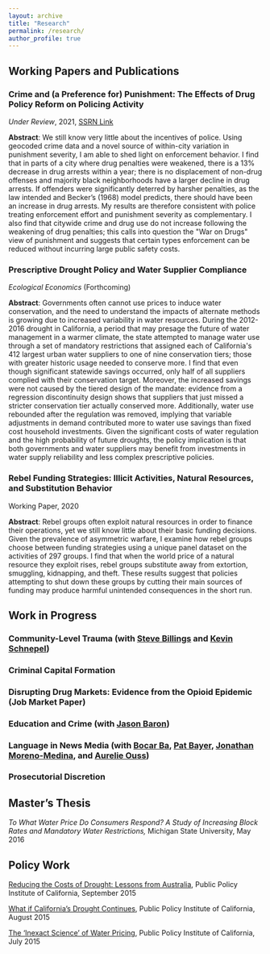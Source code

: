 ```yaml
---
layout: archive
title: "Research"
permalink: /research/
author_profile: true
---
```


## Working Papers and Publications
### Crime and (a Preference for) Punishment: The Effects of Drug Policy Reform on Policing Activity
*Under Review*, 2021,  [SSRN Link](https://ssrn.com/abstract=3795758) 

**Abstract**: We still know very little about the incentives of police. Using geocoded crime data and a novel source of within-city variation in punishment severity, I am able to shed light on enforcement behavior. I find that in parts of a city where drug penalties were weakened, there is a 13% decrease in drug arrests within a year; there is no displacement of non-drug offenses and majority black neighborhoods have a larger decline in drug arrests. If offenders were significantly deterred by harsher penalties, as the law intended and Becker’s (1968) model predicts, there should have been an increase in drug arrests. My results are therefore consistent with police treating enforcement effort and punishment severity as complementary. I also find that citywide crime and drug use do not increase following the weakening of drug penalties; this calls into question the "War on Drugs" view of punishment and suggests that certain types enforcement can be reduced without incurring large public safety costs.

### Prescriptive Drought Policy and Water Supplier Compliance
*Ecological Economics* (Forthcoming)

**Abstract**: Governments often cannot use prices to induce water conservation, and the need to understand the impacts of alternate methods is growing due to increased variability in water resources. During the 2012-2016 drought in California, a period that may presage the future of water management in a warmer climate, the state attempted to manage water use through a set of mandatory restrictions that assigned each of California's 412 largest urban water suppliers to one of nine conservation tiers; those with greater historic usage needed to conserve more. I find that even though significant statewide savings occurred, only half of all suppliers complied with their conservation target. Moreover, the increased savings were not caused by the tiered design of the mandate: evidence from a regression discontinuity design shows that suppliers that just missed a stricter conservation tier actually conserved more. Additionally, water use rebounded after the regulation was removed, implying that variable adjustments in demand contributed more to water use savings than fixed cost household investments. Given the significant costs of water regulation and the high probability of future droughts, the policy implication is that both governments and water suppliers may benefit from investments in water supply reliability and less complex prescriptive policies.

### Rebel Funding Strategies: Illicit Activities, Natural Resources, and Substitution Behavior
Working Paper, 2020

**Abstract**: Rebel groups often exploit natural resources in order to finance their operations, yet we still know little about their basic funding decisions. Given the prevalence of asymmetric warfare, I examine how rebel groups choose between funding strategies using a unique panel dataset on the activities of 297 groups. I find that when the world price of a natural resource they exploit rises, rebel groups substitute away from extortion, smuggling, kidnapping, and theft. These results suggest that policies attempting to shut down these groups by cutting their main sources of funding may produce harmful unintended consequences in the short run.

## Work in Progress

### Community-Level Trauma (with [Steve Billings](https://sites.google.com/a/colorado.edu/stephen-billings/) and [Kevin Schnepel](https://kschnepel.github.io/))

### Criminal Capital Formation

### Disrupting Drug Markets: Evidence from the Opioid Epidemic (Job Market Paper)

### Education and Crime (with [Jason Baron](https://sites.google.com/view/jasonbaron/home))

### Language in News Media (with [Bocar Ba](https://sites.google.com/view/bocarba/), [Pat Bayer](https://sites.duke.edu/patrickbayer/), [Jonathan Moreno-Medina](https://business.utsa.edu/faculty/jonathan-moreno-medina/), and [Aurelie Ouss](https://aouss.github.io/))

### Prosecutorial Discretion

## Master’s Thesis

*To What Water Price Do Consumers Respond? A Study of Increasing Block Rates and Mandatory Water Restrictions,*  Michigan State University, May 2016

## Policy Work

[Reducing the Costs of Drought: Lessons from Australia](https://www.ppic.org/blog/reducing-the-costs-of-drought-lessons-from-australia/), Public Policy Institute of California, September 2015

[What if California’s Drought Continues](https://www.ppic.org/content/pubs/report/R_815EHR.pdf), Public Policy Institute of California, August 2015

[The ‘Inexact Science’ of Water Pricing](https://www.ppic.org/blog/the-inexact-science-of-water-pricing/), Public Policy Institute of California, July 2015

